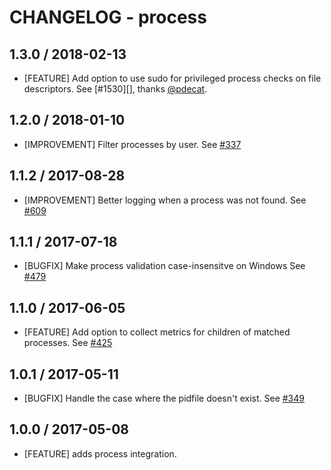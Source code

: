 # CHANGELOG - process

## 1.3.0 / 2018-02-13

* [FEATURE] Add option to use sudo for privileged process checks on file descriptors. See [#1530][], thanks [@pdecat][].

## 1.2.0 / 2018-01-10

* [IMPROVEMENT] Filter processes by user. See [#337][]

## 1.1.2 / 2017-08-28

* [IMPROVEMENT] Better logging when a process was not found. See [#609][]

## 1.1.1 / 2017-07-18

* [BUGFIX] Make process validation case-insensitve on Windows See [#479][]

## 1.1.0 / 2017-06-05

* [FEATURE] Add option to collect metrics for children of matched processes. See [#425][]

## 1.0.1 / 2017-05-11

* [BUGFIX] Handle the case where the pidfile doesn't exist. See [#349][]

## 1.0.0 / 2017-05-08

* [FEATURE] adds process integration.

<!--- The following link definition list is generated by PimpMyChangelog --->
[#349]: https://github.com/DataDog/integrations-core/issues/349
[#425]: https://github.com/DataDog/integrations-core/issues/425
[#715]: https://github.com/DataDog/integrations-core/pull/1530
[#609]: https://github.com/DataDog/integrations-core/pull/609
[#479]: https://github.com/DataDog/integrations-core/pull/479
[#337]: https://github.com/DataDog/integrations-core/pull/337
[@pdecat]: https://github.com/pdecat
